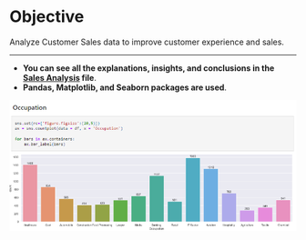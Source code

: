 # Objective
Analyze Customer Sales data to improve customer experience and sales.

---------------------

- **You can see all the explanations, insights, and conclusions in the [Sales Analysis](https://github.com/REXITOR/Customer_Sales_analysis/blob/master/Sales_Analysis.ipynb) file**.
- **Pandas, Matplotlib, and Seaborn packages are used**.

![Python Project Preview](https://github.com/REXITOR/Customer_Sales_analysis/blob/master/Project%20preview.png)
